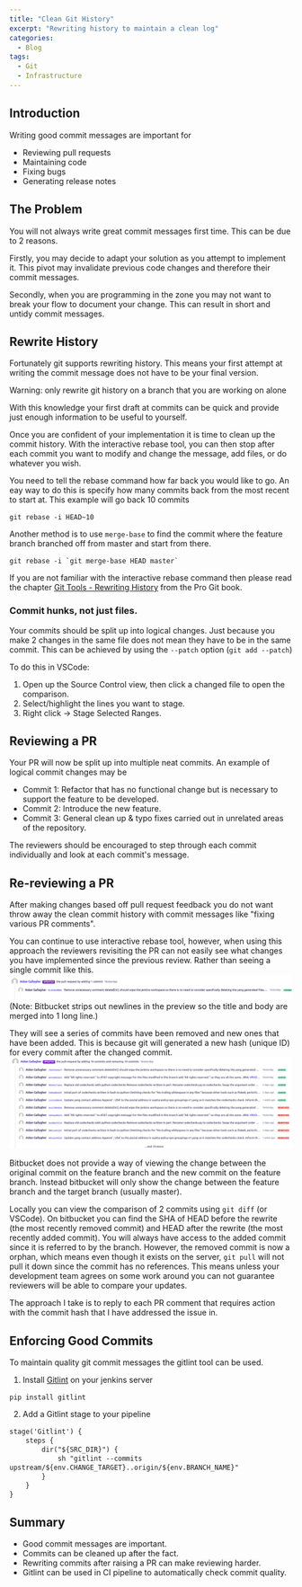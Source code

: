 ```yaml
---
title: "Clean Git History"
excerpt: "Rewriting history to maintain a clean log"
categories:
  - Blog
tags:
  - Git
  - Infrastructure
---
```


## Introduction

Writing good commit messages are important for

- Reviewing pull requests
- Maintaining code
- Fixing bugs
- Generating release notes

## The Problem

You will not always write great commit messages first time. This can be due to 2 reasons.

Firstly, you may decide to adapt your solution as you attempt to implement it. This pivot may invalidate previous code changes and therefore their commit messages.

Secondly, when you are programming in the zone you may not want to break your flow to document your change. This can result in short and untidy commit messages.

## Rewrite History

Fortunately git supports rewriting history. This means your first attempt at writing the commit message does not have to be your final version.

<p class="notice --warning">
  Warning: only rewrite git history on a branch that you are working on alone
</p>

With this knowledge your first draft at commits can be quick and provide just enough information to be useful to yourself.

Once you are confident of your implementation it is time to clean up the commit history. With the interactive rebase tool, you can then stop after each commit you want to modify and change the message, add files, or do whatever you wish.

You need to tell the rebase command how far back you would like to go. An eay way to do this is specify how many commits back from the most recent to start at. This example will go back 10 commits

```
git rebase -i HEAD~10
```

Another method is to use `merge-base` to find the commit where the feature branch branched off from master and start from there.

```
git rebase -i `git merge-base HEAD master`
```

If you are not familiar with the interactive rebase command then please read the chapter [Git Tools - Rewriting History](https://git-scm.com/book/en/v2/Git-Tools-Rewriting-History) from the Pro Git book.

### Commit hunks, not just files.

Your commits should be split up into logical changes. Just because you make 2 changes in the same file does not mean they have to be in the same commit. This can be achieved by using the `--patch` option (`git add --patch`)

To do this in VSCode:

1. Open up the Source Control view, then click a changed file to open the comparison.
2. Select/highlight the lines you want to stage.
3. Right click -> Stage Selected Ranges.

## Reviewing a PR

Your PR will now be split up into multiple neat commits. An example of logical commit changes may be

- Commit 1: Refactor that has no functional change but is necessary to support the feature to be developed.
- Commit 2: Introduce the new feature.
- Commit 3: General clean up & typo fixes carried out in unrelated areas of the repository.

The reviewers should be encouraged to step through each commit individually and look at each commit's message.

## Re-reviewing a PR

After making changes based off pull request feedback you do not want throw away the clean commit history with commit messages like "fixing various PR comments".

You can continue to use interactive rebase tool, however, when using this approach the reviewers revisiting the PR can not easily see what changes you have implemented since the previous review.
Rather than seeing a single commit like this.
![normal_commit_update](/assets/2021-03-01-clean-git-history/normal_commit_update.png)  
(Note: Bitbucket strips out newlines in the preview so the title and body are merged into 1 long line.)

They will see a series of commits have been removed and new ones that have been added. This is because git will generated a new hash (unique ID) for every commit after the changed commit.
![rebase_commit_update](/assets/2021-03-01-clean-git-history/rebase_commit_update.png)

Bitbucket does not provide a way of viewing the change between the original commit on the feature branch and the new commit on the feature branch. Instead bitbucket will only show the change between the feature branch and the target branch (usually master).

Locally you can view the comparison of 2 commits using `git diff` (or VSCode). On bitbucket you can find the SHA of HEAD before the rewrite (the most recently removed commit) and HEAD after the rewrite (the most recently added commit). You will always have access to the added commit since it is referred to by the branch. However, the removed commit is now a orphan, which means even though it exists on the server, `git pull` will not pull it down since the commit has no references. This means unless your development team agrees on some work around you can not guarantee reviewers will be able to compare your updates.

The approach I take is to reply to each PR comment that requires action with the commit hash that I have addressed the issue in.

## Enforcing Good Commits

To maintain quality git commit messages the gitlint tool can be used.

1. Install [Gitlint](https://github.com/jorisroovers/gitlint) on your jenkins server

```
pip install gitlint
```

2. Add a Gitlint stage to your pipeline

```
stage('Gitlint') {
    steps {
        dir("${SRC_DIR}") {
            sh "gitlint --commits upstream/${env.CHANGE_TARGET}..origin/${env.BRANCH_NAME}"
        }
    }
}
```

## Summary

- Good commit messages are important.
- Commits can be cleaned up after the fact.
- Rewriting commits after raising a PR can make reviewing harder.
- Gitlint can be used in CI pipeline to automatically check commit quality.
